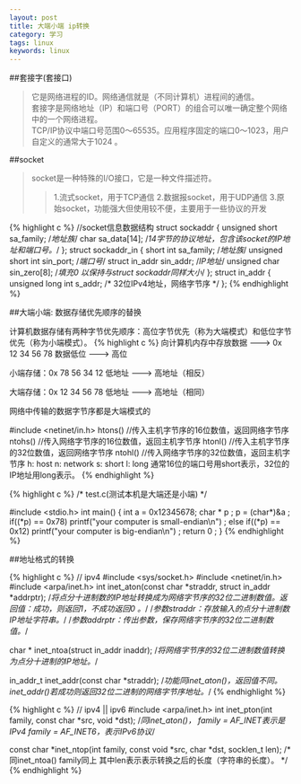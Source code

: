 ```yaml
---
layout: post
title: 大端小端 ip转换
category: 学习
tags: linux
keywords: linux
---
```


##套接字(套接口)  


>它是网络进程的ID。网络通信就是（不同计算机）进程间的通信。<br />
>套接字是网络地址（IP）和端口号（PORT）的组合可以唯一确定整个网络中的一个网络进程。<br />
>TCP/IP协议中端口号范围0～65535。应用程序固定的端口0～1023，用户自定义的通常大于1024 。

##socket  


>socket是一种特殊的I/O接口，它是一种文件描述符。
> >1.流式socket，用于TCP通信
2.数据报socket，用于UDP通信
3.原始socket，功能强大但使用较不便，主要用于一些协议的开发

{% highlight c %}
//socket信息数据结构
struct sockaddr 
{
    	unsigned short sa_family; 	/*地址族*/
    	char sa_data[14]; 	/*14字节的协议地址，包含该socket的IP地址和端口号。*/
};
struct sockaddr_in 
{
    	short int sa_family; 		/*地址族*/
    	unsigned short int sin_port; 	/*端口号*/
    	struct in_addr sin_addr; 		/*IP地址*/
    	unsigned char sin_zero[8]; 	/*填充0 以保持与struct sockaddr同样大小*/
};
struct in_addr
{
		unsigned long int  s_addr;	/* 32位IPv4地址，网络字节序 */
};
{% endhighlight %}


##大端小端: 数据存储优先顺序的替换

计算机数据存储有两种字节优先顺序：高位字节优先（称为大端模式）和低位字节优先（称为小端模式）。
{% highlight c %}
向计算机内存中存放数据 ---> 0x 12 34 56 78
                        数据低位 ---> 高位

小端存储：0x 78 56 34 12
        低地址 ---> 高地址（相反）

大端存储：0x 12 34 56 78
        低地址 ---> 高地址（相同）

网络中传输的数据字节序都是大端模式的

#include <netinet/in.h>
htons()    //传入主机字节序的16位数值，返回网络字节序
ntohs()    //传入网络字节序的16位数值，返回主机字节序
htonl()    //传入主机字节序的32位数值，返回网络字节序
ntohl()    //传入网络字节序的32位数值，返回主机字节序
h: host    n: network    s: short    l: long
通常16位的端口号用short表示，32位的IP地址用long表示。
{% endhighlight %}

{% highlight c %}
/* test.c(测试本机是大端还是小端) */

#include <stdio.h>
int main()
{
	int a = 0x12345678;
	char * p ;
	p = (char*)&a ;
	if((*p) == 0x78)
		printf("your computer is small-endian\n") ;
	else if((*p) == 0x12)
		printf("your computer is big-endian\n") ;
	return 0 ;
}
{% endhighlight %}


##地址格式的转换  

{% highlight c %}
// ipv4
#include <sys/socket.h>
#include <netinet/in.h>
#include <arpa/inet.h>
int inet_aton(const char *straddr, struct in_addr *addrptr);
    /*将点分十进制数的IP地址转换成为网络字节序的32位二进制数值。返回值：成功，则返回1，不成功返回0 。*/
    /*参数straddr：存放输入的点分十进制数IP地址字符串。*/
    /*参数addrptr：传出参数，保存网络字节序的32位二进制数值。*/

char * inet_ntoa(struct in_addr inaddr);
    /*将网络字节序的32位二进制数值转换为点分十进制的IP地址。*/

in_addr_t inet_addr(const char *straddr);
    /*功能同inet_aton()，返回值不同。inet_addr()若成功则返回32位二进制的网络字节序地址。*/
{% endhighlight %}

{% highlight c %}
// ipv4 || ipv6
#include <arpa/inet.h>
int inet_pton(int family, const char *src, void *dst);
    /*同inet_aton()，
    family = AF_INET表示是IPv4
    family = AF_INET6，表示IPv6协议*/

const char *inet_ntop(int family, const void *src, char *dst, socklen_t len);
    /*同inet_ntoa()
    family同上
   其中len表示表示转换之后的长度（字符串的长度）。 */
{% endhighlight %}





